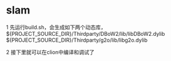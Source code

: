 # slam


1 先运行build.sh，会生成如下两个动态库，
${PROJECT_SOURCE_DIR}/Thirdparty/DBoW2/lib/libDBoW2.dylib
${PROJECT_SOURCE_DIR}/Thirdparty/g2o/lib/libg2o.dylib

2 接下里就可以在clion中编译和调试了
